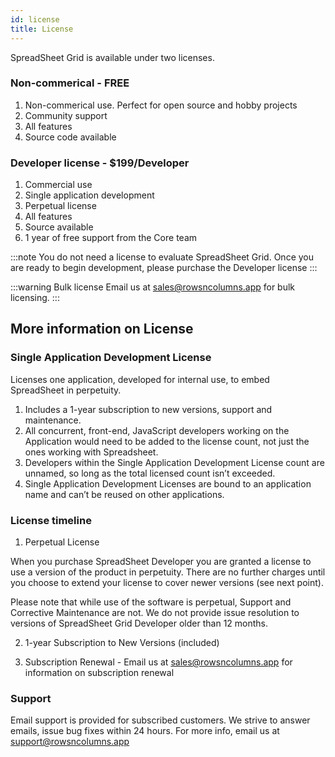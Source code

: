 ```yaml
---
id: license
title: License
---
```


SpreadSheet Grid is available under two licenses. 

### Non-commerical - FREE

1. Non-commerical use. Perfect for open source and hobby projects
1. Community support
1. All features
1. Source code available

### Developer license - $199/Developer

1. Commercial use
1. Single application development
1. Perpetual license
1. All features
1. Source available
1. 1 year of free support from the Core team


:::note
You do not need a license to evaluate SpreadSheet Grid. Once you are ready to begin development, please purchase the Developer license
:::

:::warning Bulk license
Email us at sales@rowsncolumns.app for bulk licensing.
:::

## More information on License

### Single Application Development License

Licenses one application, developed for internal use, to embed SpreadSheet  in perpetuity.

1. Includes a 1-year subscription to new versions, support and maintenance.
1. All concurrent, front-end, JavaScript developers working on the Application would need to be added to the license count, not just the ones working with Spreadsheet.
1. Developers within the Single Application Development License count are unnamed, so long as the total licensed count isn’t exceeded.
1. Single Application Development Licenses are bound to an application name and can’t be reused on other applications.


### License timeline

1. Perpetual License

  When you purchase SpreadSheet Developer you are granted a license to use a version of the product in perpetuity. There are no further charges until you choose to extend your license to cover newer versions (see next point).

  Please note that while use of the software is perpetual, Support and Corrective Maintenance are not. We do not provide issue resolution to versions of SpreadSheet Grid Developer older than 12 months.


2. 1-year Subscription to New Versions (included)

3. Subscription Renewal - Email us at sales@rowsncolumns.app for information on subscription renewal

### Support

Email support is provided for subscribed customers. We strive to answer emails, issue bug fixes within 24 hours. For more info, email us at support@rowsncolumns.app